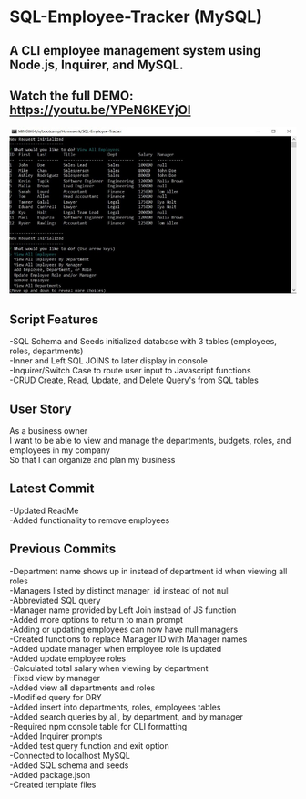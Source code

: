 # SQL-Employee-Tracker (MySQL)
## A CLI employee management system using Node.js, Inquirer, and MySQL. 

## Watch the full DEMO: https://youtu.be/YPeN6KEYjOI

![CLI Screenshot](/Screenshot.JPG)  

## Script Features  
-SQL Schema and Seeds initialized database with 3 tables (employees, roles, departments)  
-Inner and Left SQL JOINS to later display in console  
-Inquirer/Switch Case to route user input to Javascript functions        
-CRUD Create, Read, Update, and Delete Query's from SQL tables   

## User Story  
As a business owner  
I want to be able to view and manage the departments, budgets, roles, and employees in my company  
So that I can organize and plan my business  

## Latest Commit  
-Updated ReadMe  
-Added functionality to remove employees  

## Previous Commits  
-Department name shows up in instead of department id when viewing all roles  
-Managers listed by distinct manager_id instead of not null  
-Abbreviated SQL query  
-Manager name provided by Left Join instead of JS function  
-Added more options to return to main prompt  
-Adding or updating employees can now have null managers    
-Created functions to replace Manager ID with Manager names   
-Added update manager when employee role is updated  
-Added update employee roles  
-Calculated total salary when viewing by department  
-Fixed view by manager  
-Added view all departments and roles  
-Modified query for DRY  
-Added insert into departments, roles, employees tables  
-Added search queries by all, by department, and by manager  
-Required npm console table for CLI formatting  
-Added Inquirer prompts  
-Added test query function and exit option    
-Connected to localhost MySQL  
-Added SQL schema and seeds  
-Added package.json  
-Created template files  